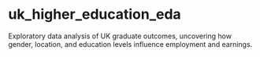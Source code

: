 # uk_higher_education_eda
Exploratory data analysis of UK graduate outcomes, uncovering how gender, location, and education levels influence employment and earnings.
